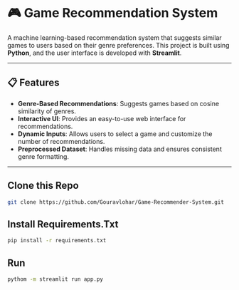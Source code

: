 # 🎮 Game Recommendation System

A machine learning-based recommendation system that suggests similar games to users based on their genre preferences. This project is built using **Python**, and the user interface is developed with **Streamlit**.

---

## 📋 Features

- **Genre-Based Recommendations**: Suggests games based on cosine similarity of genres.
- **Interactive UI**: Provides an easy-to-use web interface for recommendations.
- **Dynamic Inputs**: Allows users to select a game and customize the number of recommendations.
- **Preprocessed Dataset**: Handles missing data and ensures consistent genre formatting.

---

## Clone this Repo
```bash
git clone https://github.com/Gouravlohar/Game-Recommender-System.git
```
## Install Requirements.Txt
```bash
pip install -r requirements.txt
```
## Run
```bash
pythom -m streamlit run app.py
```
